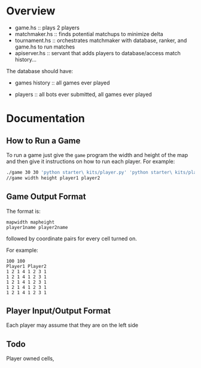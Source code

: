 # Overview

- game.hs :: plays 2 players
- matchmaker.hs :: finds potential matchups to minimize delta
- tournament.hs :: orchestrates matchmaker with database, ranker, and game.hs to run matches
- apiserver.hs :: servant that adds players to database/access match history...

The database should have:
- games history :: all games ever played

- players :: all bots ever submitted, all games ever played

# Documentation

## How to Run a Game

To run a game just give the `game` program the width and height of the map and then give it instructions on how to run each player. For example:

```sh
./game 30 30 'python starter\ kits/player.py' 'python starter\ kits/player.py'
//game width height player1 player2
```

## Game Output Format

The format is:
```
mapwidth mapheight
player1name player2name
```
followed by coordinate pairs for every cell turned on.

For example:
```
100 100
Player1 Player2
1 2 1 4 1 2 3 1 
1 2 1 4 1 2 3 1 
1 2 1 4 1 2 3 1 
1 2 1 4 1 2 3 1 
1 2 1 4 1 2 3 1 
```

## Player Input/Output Format
Each player may assume that they are on the left side


## Todo
Player owned cells,  
